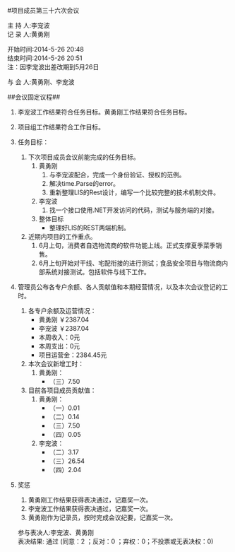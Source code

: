 #项目成员第三十六次会议

主 持 人:李宠波    
记 录 人:黄勇刚   

开始时间:2014-5-26 20:48  
结束时间:2014-5-26 20:51  
注：因李宠波出差改期到5月26日

与 会 人:黄勇刚、李宠波  

##会议固定议程##
1. 李宠波工作结果符合任务目标。黄勇刚工作结果符合任务目标。
2. 项目组工作结果符合工作目标。
3. 任务目标：
	1. 下次项目成员会议前能完成的任务目标。
		1. 黄勇刚
			1. 与李宠波配合，完成一个身份验证、授权的范例。
			2. 解决time.Parse的error。
			3. 重新整理LIS的Rest设计，编写一个比较完整的技术机制文件。
		2. 李宠波
			1. 找一个接口使用.NET开发访问的代码，测试与服务端的对接。
		3. 整体目标
			- 整理好LIS的REST两端机制。
	2. 近期内项目的工作重点。
		1. 6月上旬，消费者自选物流商的软件功能上线。正式支撑夏季菜季销售。
		2. 6月上旬开始对干线、宅配衔接的进行测试；食品安全项目与物流商内部系统对接测试。包括软件与线下工作。
		
5. 管理员公布各专户余额、各人贡献值和本期经营情况，以及本次会议登记的工时。
	1. 各专户余额及运营情况：
		- 黄勇刚 ￥2387.04
		- 李宠波 ￥2387.04
		- 本周收入：0元
		- 本周支出：0元
		- 项目运营金：2384.45元
	2. 本次会议新增工时：
		1. 黄勇刚：
			- （三）7.50
	3. 目前各项目成员贡献值：
		1. 黄勇刚：
			- （一）0.01
			- （二）0.14
			- （三）7.50
			- （四）0.05
		2. 李宠波：
			- （二）3.17
			- （三）26.54
			- （四）2.04

6. 奖惩
	1. 黄勇刚工作结果获得表决通过，记嘉奖一次。
	2. 李宠波工作结果获得表决通过，记嘉奖一次。
	3. 黄勇刚作为记录员，按时完成会议纪要，记嘉奖一次。
 
	参与表决人:李宠波、黄勇刚  
	表决结果: 通过 (同意：2 ；反对：0 ；弃权：0；不投票或无表决权：0)  
